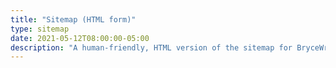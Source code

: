 ```yaml
---
title: "Sitemap (HTML form)"
type: sitemap
date: 2021-05-12T08:00:00-05:00
description: "A human-friendly, HTML version of the sitemap for BryceWray.com"
---
```

